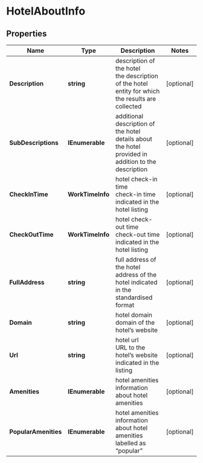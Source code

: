 # HotelAboutInfo


## Properties

| Name | Type | Description | Notes |
|------------ | ------------- | ------------- | -------------|
**Description** | **string** | description of the hotel<br>the description of the hotel entity for which the results are collected |[optional]|
**SubDescriptions** | **IEnumerable<string>** | additional description of the hotel<br>details about the hotel provided in addition to the description |[optional]|
**CheckInTime** | **WorkTimeInfo** | hotel check-in time<br>check-in time indicated in the hotel listing |[optional]|
**CheckOutTime** | **WorkTimeInfo** | hotel check-out time<br>check-out time indicated in the hotel listing |[optional]|
**FullAddress** | **string** | full address of the hotel<br>address of the hotel indicated in the standardised format |[optional]|
**Domain** | **string** | hotel domain<br>domain of the hotel’s website |[optional]|
**Url** | **string** | hotel url<br>URL to the hotel’s website indicated in the listing |[optional]|
**Amenities** | **IEnumerable<HotelAmenityInfo>** | hotel amenities<br>information about hotel amenities |[optional]|
**PopularAmenities** | **IEnumerable<HotelAmenityItemInfo>** | hotel amenities<br>information about hotel amenities labelled as “popular” |[optional]|
